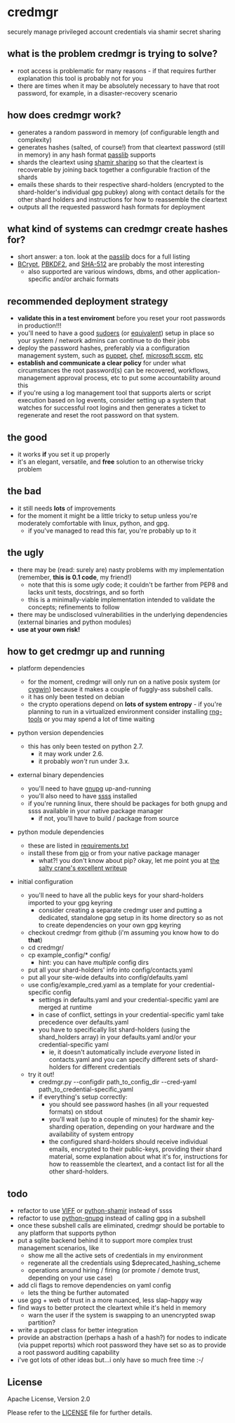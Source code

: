 credmgr
=======

securely manage privileged account credentials via shamir secret sharing

what is the problem credmgr is trying to solve?
-----------------------------------------------
- root access is problematic for many reasons - if that requires further explanation this tool is probably not for you
- there are times when it may be absolutely necessary to have that root password, for example, in a disaster-recovery scenario

how does credmgr work?
----------------------
- generates a random password in memory (of configurable length and complexity)
- generates hashes (salted, of course!) from that cleartext password (still in memory) in any hash format [passlib](http://packages.python.org/passlib/lib/passlib.hash.html) supports
- shards the cleartext using [shamir sharing](http://en.wikipedia.org/wiki/Shamir%27s_Secret_Sharing) so that the cleartext is recoverable by joining back together a configurable fraction of the shards
- emails these shards to their respective shard-holders (encrypted to the shard-holder's individual gpg pubkey) along with contact details for the other shard holders and instructions for how to reassemble the cleartext
- outputs all the requested password hash formats for deployment

what kind of systems can credmgr create hashes for?
---------------------------------------------------
- short answer: a ton. look at the [passlib](http://packages.python.org/passlib/lib/passlib.hash.html) docs for a full listing
- [BCrypt](http://en.wikipedia.org/wiki/Bcrypt), [PBKDF2](http://en.wikipedia.org/wiki/PBKDF2), and [SHA-512](http://en.wikipedia.org/wiki/SHA-2) are probably the most interesting
  - also supported are various windows, dbms, and other application-specific and/or archaic formats

recommended deployment strategy
-------------------------------
- __validate this in a test enviroment__ before you reset your root passwords in production!!!
- you'll need to have a good [sudoers](http://en.wikipedia.org/wiki/Sudo) (or [equivalent](http://en.wikipedia.org/wiki/Comparison_of_privilege_authorization_features)) setup in place so your system / network admins can continue to do their jobs
- deploy the password hashes, preferably via a configuration management system, such as [puppet](http://puppetlabs.com/), [chef](http://www.opscode.com/chef/), [microsoft sccm](https://www.microsoft.com/en-us/server-cloud/system-center/configuration-manager-2012.aspx), [etc](https://en.wikipedia.org/wiki/Comparison_of_open_source_configuration_management_software)
- __establish and communicate a clear policy__ for under what circumstances the root password(s) can be recovered, workflows, management approval process, etc to put some accountability around this
- if you're using a log management tool that supports alerts or script execution based on log events, consider setting up a system that watches for successful root logins and then generates a ticket to regenerate and reset the root password on that system.


the good
--------
- it works __if__ you set it up properly
- it's an elegant, versatile, and __free__ solution to an otherwise tricky problem

the bad
-------
- it still needs __lots__ of improvements
- for the moment it might be a little tricky to setup unless you're moderately comfortable with linux, python, and gpg. 
  - if you've managed to read this far, you're probably up to it

the ugly
--------
- there may be (read: surely are) nasty problems with my implementation (remember, __this is 0.1 code__, my friend!)
  - note that this is some _ugly_ code; it couldn't be farther from PEP8 and lacks unit tests, docstrings, and so forth
  - this is a minimally-viable implementation intended to validate the concepts; refinements to follow
- there may be undisclosed vulnerabilities in the underlying dependencies (external binaries and python modules)
- __use at your own risk!__

how to get credmgr up and running
---------------------------------
- platform dependencies
  - for the moment, credmgr will only run on a native posix system (or [cygwin](http://www.cygwin.com/)) because it makes a couple of fuggly-ass subshell calls.
  - it has only been tested on debian
  - the crypto operations depend on __lots of system entropy__ - if you're planning to run in a virtualized environment consider installing [rng-tools](https://www.gnu.org/software/hurd/user/tlecarrour/rng-tools.html) or you may spend a lot of time waiting

- python version dependencies
  - this has only been tested on python 2.7. 
    - it may work under 2.6. 
    - it probably _won't_ run under 3.x.

- external binary dependencies
  - you'll need to have [gnupg](http://www.gnupg.org/) up-and-running
  - you'll also need to have [ssss](http://point-at-infinity.org/ssss/) installed
  - if you're running linux, there should be packages for both gnupg and ssss available in your native package manager
    - if not, you'll have to build / package from source

- python module dependencies
  - these are listed in [requirements.txt](http://github.com/treyka/credmgr/blob/master/requirements.txt) 
  - install these from [pip](http://www.pip-installer.org/en/latest/index.html) or from your native package manager
    - what?! you don't know about pip? okay, let me point you at [the salty crane's excellent writeup](http://www.saltycrane.com/blog/2009/05/notes-using-pip-and-virtualenv-django/)

- initial configuration
  - you'll need to have all the public keys for your shard-holders imported to your gpg keyring
    - consider creating a separate credmgr user and putting a dedicated, standalone gpg setup in its home directory so as not to create dependencies on your own gpg keyring
  - checkout credmgr from github (i'm assuming you know how to do __that__)
  - cd credmgr/
  - cp example_config/* config/
    - hint: you can have _multiple_ config dirs
  - put all your shard-holders' info into config/contacts.yaml 
  - put all your site-wide defaults into config/defaults.yaml
  - use config/example_cred.yaml as a template for your credential-specific config
    - settings in defaults.yaml and your credential-specific yaml are merged at runtime
    - in case of conflict, settings in your credential-specific yaml take precedence over defaults.yaml
    - you have to specifically list shard-holders (using the shard_holders array) in your defaults.yaml and/or your credential-specific yaml
      - ie, it doesn't automatically include _everyone_ listed in contacts.yaml and you can specify different sets of shard-holders for different credentials
  - try it out!
    - credmgr.py --configdir path_to_config_dir --cred-yaml path_to_credential-specific_yaml 
    - if everything's setup correctly:
      - you should see password hashes (in all your requested formats) on stdout
      - you'll wait (up to a couple of minutes) for the shamir key-sharding operation, depending on your hardware and the availability of system entropy
      - the configured shard-holders should receive individual emails, encrypted to their public-keys, providing their shard material, some explanation about what it's for, instructions for how to reassemble the cleartext, and a contact list for all the other shard-holders.


todo
----
- refactor to use [VIFF](http://viff.dk/) or [python-shamir](http://github.com/kgodey/python-shamir) instead of ssss
- refactor to use [python-gnupg](http://packages.python.org/python-gnupg/) instead of calling gpg in a subshell
- once these subshell calls are eliminated, credmgr should be portable to any platform that supports python
- put a sqlite backend behind it to support more complex trust management scenarios, like 
  - show me all the active sets of credentials in my environment
  - regenerate all the credentials using $deprecated_hashing_scheme
  - operations around hiring / firing (or promote / demote trust, depending on your use case)
- add cli flags to remove dependencies on yaml config
  - lets the thing be further automated
- use gpg + web of trust in a more nuanced, less slap-happy way
- find ways to better protect the cleartext while it's held in memory
  - warn the user if the system is swapping to an unencrypted swap partition?
- write a puppet class for better integration
- provide an abstraction (perhaps a hash of a hash?) for nodes to indicate (via puppet reports) which root password they have set so as to provide a root password auditing capability
- i've got lots of other ideas but...i only have so much free time :-/

License
-------
Apache License, Version 2.0

Please refer to the [LICENSE](http://github.com/treyka/credmgr/blob/master/LICENSE) file for further details.
